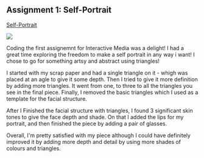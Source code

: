 ## Assignment 1: Self-Portrait 
[Self-Portrait](https://editor.p5js.org/soumen02/sketches/4aTztC9F3)

![](https://github.com/soumen02/Intro_to_IM/blob/main/Week1/Portrait.png)

Coding the first assignemnt for Interactive Media was a delight! I had a great time exploring the freedom to make a self portrait in any way i want! I chose to go for something artsy and abstract using triangles!

I started with my scrap paper and had a single triangle on it - whigh was placed at an agle to give it some depth. Then I tried to give it more definition by adding more triangles. It went from one, to three to all the triangles you see in the final piece. Finally, I removed the basic triangles which I used as a template for the facial structure. 

After I Finished the facial structure with triangles, I found 3 significant skin tones to give the face depth and shade. On that I added the lips for my portrait, and then finished the piece by adding a pair of glasses. 

Overall, I'm pretty satisfied with my piece although I could have definitely improved it by adding more depth and detail by using more shades of colours and triangles. 
